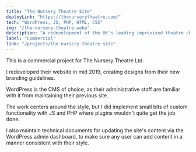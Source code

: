 ```yaml
---
title: "The Nursery Theatre Site"
deployLink: "https://thenurserytheatre.com/"
tech: "WordPress, JS, PHP, HTML, CSS"
img: "/the-nursery-theatre.webp"
description: "A redevelopment of the UK's leading improvised theatre charity."
label: "Commercial"
link: "/projects/the-nursery-theatre-site"
---
```


This is a commercial project for The Nursery Theatre Ltd.

I redeveloped their website in mid 2019, creating designs from their new branding guidelines.

WordPress is the CMS of choice, as their administrative staff are familiar with it from maintaining their previous site.

The work centers around the style, but I did implement small bits of custom functionality with JS and PHP where plugins wouldn't quite get the job done.

I also maintain technical documents for updating the site's content via the WordPress admin dashboard, to make sure any user can add content in a manner consistent with their style.
